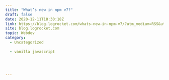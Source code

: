 ```yaml
---
title: "What’s new in npm v7?"
draft: false
date: 2020-12-11T18:30:18Z
link: https://blog.logrocket.com/whats-new-in-npm-v7/?utm_medium=RSS&utm_source=hune
site: blog.logrocket.com
topic: Webdev
category:
  - Uncategorized
  
  - vanilla javascript
  
   
  

---
```


